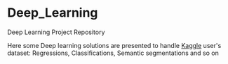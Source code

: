 # Deep_Learning
Deep Learning Project Repository

Here some Deep learning solutions are presented to handle [Kaggle](https://www.kaggle.com/) user's dataset: 
Regressions, Classifications, Semantic segmentations and so on
